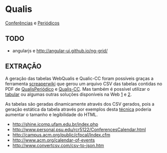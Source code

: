 # Qualis

[Conferências](https://ifpb.github.com/qualis/qualis-cc.html) e [Periódicos](https://ifpb.github.com/qualis/web-qualis.html)

## TODO

* angularjs e http://angular-ui.github.io/ng-grid/

## EXTRAÇÃO

A geração das tabelas WebQualis e Qualic-CC foram possíveis graças a ferramenta [screaperwiki](https://scraperwiki.com/) que gerou um arquivo CSV das tabelas contidas no PDF de [QualisPeriódico](http://www.cin.ufpe.br/~imprensa/QualisPeriodicoCienciaDaComputacao.pdf) e [Qualis-CC](http://www.capes.gov.br/images/stories/download/avaliacao/Comunicado_004_2012_Ciencia_da_Computacao.pdf). Mas também é possível utilizar o [tabular](http://tabula.nerdpower.org/) ou algumas outras soluções disponíveis na Web [1](http://www.convertpdftoexcel.net/) e [2](https://www.pdftoexcelonline.com/?email=lucachaves%40gmail.com).

As tabelas são geradas dinamicamente através dos CSV gerados, pois a geração estática da tabela através por exemplos desta [técnica](http://www.convertcsv.com/csv-to-html.htm) poderia aumentar o tamanho e legibilidade do HTML.

* http://shine.icomp.ufam.edu.br/index.php
* http://www.personal.psu.edu/rcr5122/ConferencesCalendar.html
* http://campus.acm.org/public/cfpcal/Index.cfm
* http://www.acm.org/calendar-of-events
* http://www.convertcsv.com/csv-to-json.htm
